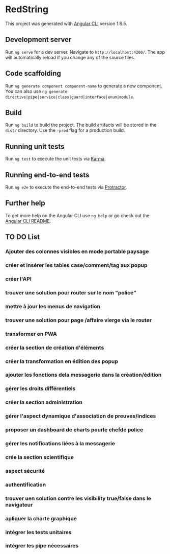 # RedString

This project was generated with [Angular CLI](https://github.com/angular/angular-cli) version 1.6.5.

## Development server

Run `ng serve` for a dev server. Navigate to `http://localhost:4200/`. The app will automatically reload if you change any of the source files.

## Code scaffolding

Run `ng generate component component-name` to generate a new component. You can also use `ng generate directive|pipe|service|class|guard|interface|enum|module`.

## Build

Run `ng build` to build the project. The build artifacts will be stored in the `dist/` directory. Use the `-prod` flag for a production build.

## Running unit tests

Run `ng test` to execute the unit tests via [Karma](https://karma-runner.github.io).

## Running end-to-end tests

Run `ng e2e` to execute the end-to-end tests via [Protractor](http://www.protractortest.org/).

## Further help

To get more help on the Angular CLI use `ng help` or go check out the [Angular CLI README](https://github.com/angular/angular-cli/blob/master/README.md).

## TO DO List

### Ajouter des colonnes visibles en mode portable paysage
### créer et insérer les tables case/comment/tag aux popup
### créer l'API
### trouver une solution pour router sur le nom "police"
### mettre à jour les menus de navigation
### trouver une solution pour page /affaire vierge via le router
### transformer en PWA
### créer la section de création d'éléments
### créer la transformation en édition des popup
### ajouter les fonctions dela messagerie dans la création/édition
### gérer les droits différentiels
### créer la section administration
### gérer l'aspect dynamique d'association de preuves/indices
### proposer un dashboard de charts pourle chefde police
### gérer les notifications liées à la messagerie
### crée la section scientifique
### aspect sécurité
### authentification
### trouver uen solution contre les visibility true/false dans le navigateur
### apliquer la charte graphique
### intégrer les tests unitaires
### intégrer les pipe nécessaires

